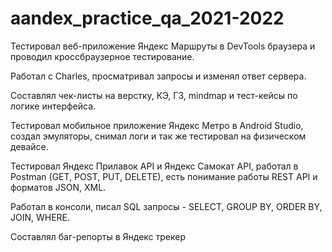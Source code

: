 # aandex_practice_qa_2021-2022

Тестировал веб-приложение Яндекс Маршруты в DevTools браузера и проводил кроссбраузерное тестирование.

Работал с Charles, просматривал запросы и изменял ответ сервера.

Составлял чек-листы на верстку, КЭ, ГЗ, mindmap и тест-кейсы по логике интерфейса.

Тестировал мобильное приложение Яндекс Метро в Android Studio, создал эмуляторы, снимал логи и так же тестировал на физическом девайсе.

Тестировал Яндекс Прилавок API и Яндекс Самокат API, работал в Postman (GET, POST, PUT, DELETE), есть понимание работы REST API и форматов JSON, XML.

Работал в консоли, писал SQL запросы - SELECT, GROUP BY, ORDER BY, JOIN, WHERE.

Составлял баг-репорты в Яндекс трекер
